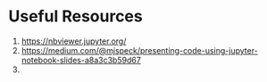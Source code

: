 
# Useful Resources
1. https://nbviewer.jupyter.org/
2. https://medium.com/@mjspeck/presenting-code-using-jupyter-notebook-slides-a8a3c3b59d67
3. 
